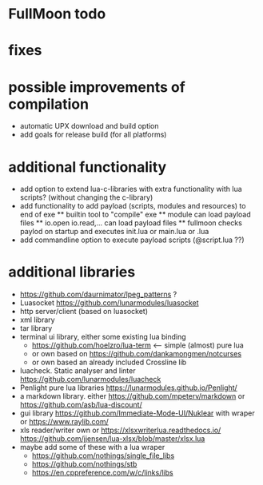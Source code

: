 # FullMoon todo

# fixes

# possible improvements of compilation
* automatic UPX download and build option
* add goals for release build (for all platforms)

# additional functionality
* add option to extend lua-c-libraries with extra functionality with lua scripts? (without changing the c-library)
* add functionality to add payload (scripts, modules and resources) to end of exe
** builtin tool to "compile" exe
** module can load payload files
** io.open io.read,... can load payload files
** fullmoon checks paylod on startup and executes init.lua or main.lua or <exename>.lua
* add commandline option to execute payload scripts (@script.lua ??)

# additional libraries
* https://github.com/daurnimator/lpeg_patterns ?
* Luasocket https://github.com/lunarmodules/luasocket
* http server/client (based on luasocket)
* xml library
* tar library
* terminal ui library, either some existing lua binding
    * https://github.com/hoelzro/lua-term <-- simple (almost) pure lua
    * or own based on https://github.com/dankamongmen/notcurses
    * or own based an already included Crossline lib
* luacheck. Static analyser and linter https://github.com/lunarmodules/luacheck
* Penlight pure lua libraries https://lunarmodules.github.io/Penlight/
* a markdown library. either https://github.com/mpeterv/markdown or https://github.com/asb/lua-discount/
* gui library https://github.com/Immediate-Mode-UI/Nuklear with wraper or https://www.raylib.com/ 
* xls reader/writer own or https://xlsxwriterlua.readthedocs.io/ https://github.com/jjensen/lua-xlsx/blob/master/xlsx.lua
* maybe add some of these with a lua wraper
    * https://github.com/nothings/single_file_libs
    * https://github.com/nothings/stb
    * https://en.cppreference.com/w/c/links/libs
